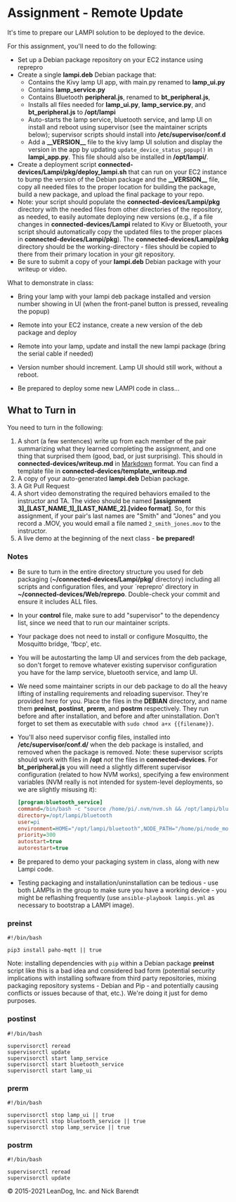 # Assignment - Remote Update

It's time to prepare our LAMPI solution to be deployed to the device. 

For this assignment, you'll need to do the following:

* Set up a Debian package repository on your EC2 instance using reprepro
* Create a single **lampi.deb** Debian package that:
    * Contains the Kivy lamp UI app, with main.py renamed to **lamp_ui.py**
    * Contains **lamp_service.py**
    * Contains Bluetooth **peripheral.js**, renamed to **bt\_peripheral.js**,
    * Installs all files needed for **lamp\_ui.py**, **lamp\_service.py**, and **bt\_peripheral.js** to **/opt/lampi**
    * Auto-starts the lamp service, bluetooth service, and lamp UI on install and reboot using supervisor (see the maintainer scripts below); supervisor scripts should install into **/etc/supervisor/conf.d** 
    * Add a **\_\_VERSION\_\_** file to the kivy lamp UI solution and display the version in the app by updating `update_device_status_popup()` in **lampi\_app.py**. This file should also be installed in **/opt/lampi/**.
* Create a deployment script **connected-devices/Lampi/pkg/deploy_lampi.sh** that can run on your EC2 instance to bump the version of the Debian package and the **\_\_VERSION\_\_** file, copy all needed files to the proper location for building the package, build a new package, and upload the final package to your repo.
* Note: your script should populate the **connected-devices/Lampi/pkg** directory with the needed files from other directories of the repository, as needed, to easily automate deploying new versions (e.g., if a file changes in **connected-devices/Lampi** related to Kivy or Bluetooth, your script should automatically copy the updated files to the proper places in **connected-devices/Lampi/pkg**).  The **connected-devices/Lampi/pkg** directory should be the working-directory - files should be copied to there from their primary location in your git repository.
* Be sure to submit a copy of your **lampi.deb** Debian package with your writeup or video.

What to demonstrate in class:

* Bring your lamp with your lampi deb package installed and version number showing in UI (when the front-panel button is pressed, revealing the popup)
* Remote into your EC2 instance, create a new version of the deb package and deploy
* Remote into your lamp, update and install the new lampi package (bring the serial cable if needed)
* Version number should increment. Lamp UI should still work, without a reboot.

* Be prepared to deploy some new LAMPI code in class...

## What to Turn in

You need to turn in the following:

1. A short (a few sentences) write up from each member of the pair summarizing what they learned completing the assignment, and one thing that surprised them (good, bad, or just surprising).  This should in **connected-devices/writeup.md** in [Markdown](https://daringfireball.net/projects/markdown/) format.  You can find a template file in **connected-devices/template\_writeup.md**
1. A copy of your auto-generated **lampi.deb** Debian package.
2. A Git Pull Request
3. A short video demonstrating the required behaviors emailed to the instructor and TA.  The video should be named **[assignment 3]_[LAST_NAME_1]\_[LAST_NAME_2].[video format]**.  So, for this assignment, if your pair's last names are "Smith" and "Jones" and you record a .MOV, you would email a file named ```2_smith_jones.mov``` to the instructor.
4. A live demo at the beginning of the next class - **be prepared!**




### Notes

* Be sure to turn in the entire directory structure you used for deb packaging (**~/connected-devices/Lampi/pkg/** directory) including all scripts and configuration files, and your `reprepro' directory in **~/connected-devices/Web/reprepo**. Double-check your commit and ensure it includes ALL files.
* In your **control** file, make sure to add "supervisor" to the dependency list, since we need that to run our maintainer scripts.
* Your package does not need to install or configure Mosquitto, the Mosquitto bridge, 'fbcp', etc.
* You will be autostarting the lamp UI and services from the deb package, so don't forget to remove whatever existing supervisor configuration you have for the lamp service, bluetooth service, and lamp UI.
* We need some maintainer scripts in our deb package to do all the heavy lifting of installing requirements and reloading supervisor. They're provided here for you. Place the files in the **DEBIAN** directory, and name them **preinst**, **postinst**, **prerm**, and **postrm** respectively. They run before and after installation, and before and after uninstallation. Don't forget to set them as executable with `sudo chmod a+x {{filename}}`.
* You'll also need supervisor config files, installed into **/etc/supervisor/conf.d/** when the deb package is installed, and removed when the package is removed. Note: these supervisor scripts should work with files in **/opt** _not_ the files in **connected-devices**.  For **bt_peripheral.js** you will need a slightly different supervisor configuration (related to how NVM works), specifying a few environment variables (NVM really is not intended for system-level deployments, so we are slightly misusing it):

    ```INI
    [program:bluetooth_service]
    command=/bin/bash -c "source /home/pi/.nvm/nvm.sh && /opt/lampi/bluetooth/bt_peripheral.js"
    directory=/opt/lampi/bluetooth
    user=pi
    environment=HOME="/opt/lampi/bluetooth",NODE_PATH="/home/pi/node_modules"
    priority=300
    autostart=true
    autorestart=true
    ```
* Be prepared to demo your packaging system in class, along with new Lampi code.
* Testing packaging and installation/uninstallation can be tedious - use both LAMPIs in the group to make sure you have a working device - you might be reflashing frequently (use ```ansible-playbook lampis.yml``` as necessary to bootstrap a LAMPI image). 

### preinst
```
#!/bin/bash

pip3 install paho-mqtt || true
```

Note: installing dependencies with `pip` within a Debian package **preinst** script like this is a bad idea and considered bad form (potential security implications with installing software from third party repositories, mixing packaging repository systems - Debian and Pip - and potentially causing conflicts or issues because of that, etc.).  We're doing it just for demo purposes.

### postinst
```
#!/bin/bash

supervisorctl reread
supervisorctl update
supervisorctl start lamp_service
supervisorctl start bluetooth_service
supervisorctl start lamp_ui
```

### prerm
```
#!/bin/bash

supervisorctl stop lamp_ui || true
supervisorctl stop bluetooth_service || true
supervisorctl stop lamp_service || true
```

### postrm
```
#!/bin/bash

supervisorctl reread
supervisorctl update
```


&copy; 2015-2021 LeanDog, Inc. and Nick Barendt
